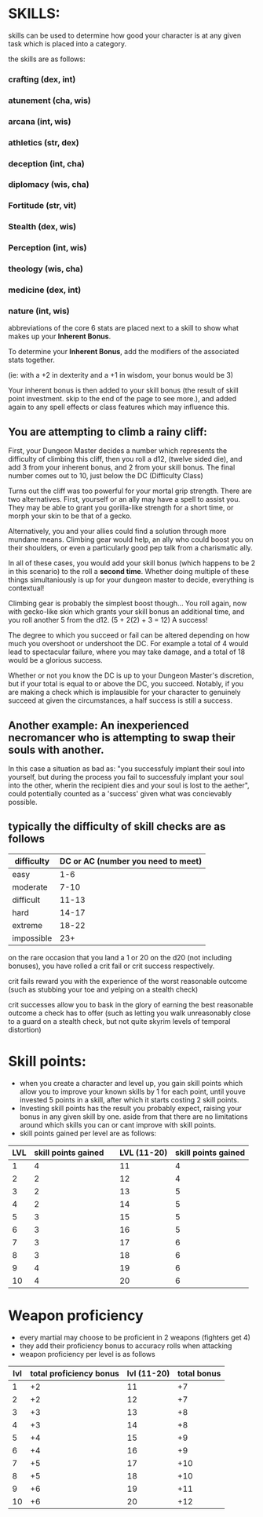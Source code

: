 # SKILLS:

skills can be used to determine how good your character is at any given task which is placed into a category.

the skills are as follows:

### crafting (dex, int)

### atunement (cha, wis)

### arcana (int, wis)

### athletics (str, dex)

### deception (int, cha)

### diplomacy (wis, cha)

### Fortitude (str, vit)

### Stealth (dex, wis)

### Perception (int, wis)

### theology (wis, cha)

### medicine (dex, int)

### nature (int, wis)

abbreviations of the core 6 stats are placed next to a skill to show what makes up your **Inherent Bonus**. 

To determine your **Inherent Bonus**, add the modifiers of the associated stats together. 

(ie: with a +2 in dexterity and a +1 in wisdom, your bonus would be 3)

Your inherent bonus is then added to your skill bonus (the result of skill point investment. skip to the end of the page to see more.), and added again to any spell effects or class features which may influence this. 

## You are attempting to climb a rainy cliff: 
First, your Dungeon Master decides a number which represents the difficulty of climbing this cliff, then you roll a d12, (twelve sided die), and add 3 from your inherent bonus, and 2 from your skill bonus. The final number comes out to 10, just below the DC (Difficulty Class) 

Turns out the cliff was too powerful for your mortal grip strength. There are two alternatives. First, yourself or an ally may have a spell to assist you. They may be able to grant you gorilla-like strength for a short time, or morph your skin to be that of a gecko. 

Alternatively, you and your allies could find a solution through more mundane means. Climbing gear would help, an ally who could boost you on their shoulders, or even a particularly good pep talk from a charismatic ally.

In all of these cases, you would add your skill bonus (which happens to be 2 in this scenario) to the roll a **second time**. Whether doing multiple of these things simultaniously is up for your dungeon master to decide, everything is contextual!

Climbing gear is probably the simplest boost though... 
You roll again, now with gecko-like skin which grants your skill bonus an additional time, and you roll another 5 from the d12. (5 + 2(2) + 3 = 12) A success! 

The degree to which you succeed or fail can be altered depending on how much you overshoot or undershoot the DC. For example a total of 4 would lead to spectacular failure, where you may take damage, and a total of 18 would be a glorious success. 

Whether or not you know the DC is up to your Dungeon Master's discretion, but if your total is equal to or above the DC, you succeed. Notably, if you are making a check which is implausible for your character to genuinely succeed at given the circumstances, a half success is still a success. 

## Another example: An inexperienced necromancer who is attempting to swap their souls with another. 

In this case a situation as bad as: "you successfuly implant their soul into yourself, but during the process you fail to successfuly implant your soul into the other, wherin the recipient dies and your soul is lost to the aether", could potentially counted as a 'success' given what was concievably possible.

## typically the difficulty of skill checks are as follows 

| difficulty | DC or AC (number you need to meet) | 
| --- | --- |
| easy | 1-6 |
| moderate | 7-10 |
| difficult | 11-13 |
| hard | 14-17 |
| extreme | 18-22 |
| impossible | 23+ |

on the rare occasion that you land a 1 or 20 on the d20 (not including bonuses), you have rolled a crit fail or crit success respectively.

crit fails reward you with the experience of the worst reasonable outcome (such as stubbing your toe and yelping on a stealth check) 

crit successes allow you to bask in the glory of earning the best reasonable outcome a check has to offer (such as letting you walk unreasonably close to a guard on a stealth check, but not quite skyrim levels of temporal distortion)

# Skill points:

- when you create a character and level up, you gain skill points which allow you to improve your known skills by 1 for each point, until youve invested 5 points in a skill, after which it starts costing 2 skill points.
- Investing skill points has the result you probably expect, raising your bonus in any given skill by one. aside from that there are no limitations around which skills you can or cant improve with skill points.
- skill points gained per level are as follows:

| LVL | skill points gained |  |LVL (11-20) | skill points gained |
| --- | --- | --- | --- | --- |
| 1 | 4 | | 11 | 4
| 2 | 2 | | 12 | 4
| 3 | 2 | | 13 | 5
| 4 | 2 | | 14 | 5
| 5 | 3 | | 15 | 5
| 6 | 3 | | 16 | 5
| 7 | 3 | | 17 | 6
| 8 | 3 | | 18 | 6
| 9 | 4 | | 19 | 6 
| 10 | 4 | | 20 | 6

# Weapon proficiency

- every martial may choose to be proficient in 2 weapons (fighters get 4)
- they add their proficiency bonus to accuracy rolls when attacking
- weapon proficiency per level is as follows

| lvl | total proficiency bonus | lvl (11-20) | total bonus |
| -- | -- | -- | -- |
| 1 | +2 | 11 | +7 |
| 2 | +2 | 12 | +7 |
| 3 | +3 | 13 | +8 |
| 4 | +3 | 14 | +8 |
| 5 | +4 | 15 | +9 |
| 6 | +4 | 16 | +9 |
| 7 | +5 | 17 | +10 |
| 8 | +5 | 18 | +10 |
| 9 | +6 | 19 | +11 |
| 10 | +6 | 20 | +12 |

